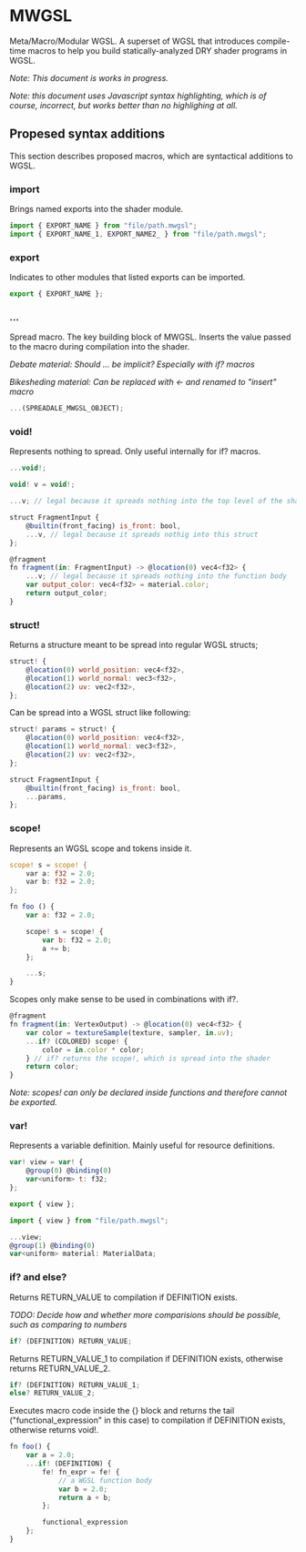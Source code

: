 # MWGSL

Meta/Macro/Modular WGSL. A superset of WGSL that introduces compile-time macros to help you build statically-analyzed DRY shader programs in WGSL.

*Note: This document is works in progress.*

*Note: this document uses Javascript syntax highlighting, which is of course, incorrect, but works better than no highlighing at all.*

## Propesed syntax additions

This section describes proposed macros, which are syntactical additions to WGSL.

### import

Brings named exports into the shader module.

```js
import { EXPORT_NAME } from "file/path.mwgsl";
import { EXPORT_NAME_1, EXPORT_NAME2_ } from "file/path.mwgsl";
```

### export

Indicates to other modules that listed exports can be imported.

```js
export { EXPORT_NAME };
```

### ...

Spread macro. The key building block of MWGSL. Inserts the value passed to the macro during compilation into the shader.

*Debate material: Should ... be implicit? Especially with if? macros*

*Bikesheding material: Can be replaced with <- and renamed to "insert" macro*

```js
...(SPREADALE_MWGSL_OBJECT);
```

### void!

Represents nothing to spread. Only useful internally for if? macros.

```js
...void!;
```

```js
void! v = void!;

...v; // legal because it spreads nothing into the top level of the shader

struct FragmentInput {
    @builtin(front_facing) is_front: bool,
    ...v, // legal because it spreads nothig into this struct
};

@fragment
fn fragment(in: FragmentInput) -> @location(0) vec4<f32> {
    ...v; // legal because it spreads nothing into the function body
    var output_color: vec4<f32> = material.color;
    return output_color;
}
```

### struct!

Returns a structure meant to be spread into regular WGSL structs;

```js
struct! {
    @location(0) world_position: vec4<f32>,
    @location(1) world_normal: vec3<f32>,
    @location(2) uv: vec2<f32>,
};
```

Can be spread into a WGSL struct like following:

```js
struct! params = struct! {
    @location(0) world_position: vec4<f32>,
    @location(1) world_normal: vec3<f32>,
    @location(2) uv: vec2<f32>,
};

struct FragmentInput {
    @builtin(front_facing) is_front: bool,
    ...params,
};
```

### scope!

Represents an WGSL scope and tokens inside it.

```rs
scope! s = scope! {
    var a: f32 = 2.0;
    var b: f32 = 2.0;
};
```

```js
fn foo () {
    var a: f32 = 2.0;

    scope! s = scope! {
        var b: f32 = 2.0;
        a += b;
    };

    ...s;
}
```

Scopes only make sense to be used in combinations with if?.

```js
@fragment
fn fragment(in: VertexOutput) -> @location(0) vec4<f32> {
    var color = textureSample(texture, sampler, in.uv);
    ...if? (COLORED) scope! {
        color = in.color * color;
    } // if? returns the scope!, which is spread into the shader
    return color;
}
```

*Note: scopes! can only be declared inside functions and therefore cannot be exported.*

### var!

Represents a variable definition. Mainly useful for resource definitions.

```js
var! view = var! {
    @group(0) @binding(0)
    var<uniform> t: f32;
};

export { view };
```

```js
import { view } from "file/path.mwgsl";

...view;
@group(1) @binding(0)
var<uniform> material: MaterialData;

```

### if? and else?

Returns RETURN_VALUE to compilation if DEFINITION exists.

*TODO: Decide how and whether more comparisions should be possible, such as comparing to numbers*

```js
if? (DEFINITION) RETURN_VALUE;
```

Returns RETURN_VALUE_1 to compilation if DEFINITION exists, otherwise returns RETURN_VALUE_2.

```js
if? (DEFINITION) RETURN_VALUE_1;
else? RETURN_VALUE_2;
```

Executes macro code inside the {} block and returns the tail ("functional_expression" in this case) to compilation if DEFINITION exists, otherwise returns void!.

```js
fn foo() {
    var a = 2.0;
    ...if! (DEFINITION) {
        fe! fn_expr = fe! {
            // a WGSL function body
            var b = 2.0;
            return a + b;
        };

        functional_expression
    };
}
```
